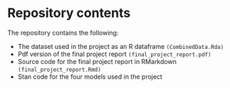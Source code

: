 # Repository contents

The repository contains the following:

* The dataset used in the project as an R dataframe `(CombinedData.Rda)`
* Pdf version of the final project report `(final_project_report.pdf)`
* Source code for the final project report in RMarkdown `(final_project_report.Rmd)`
* Stan code for the four models used in the project 


